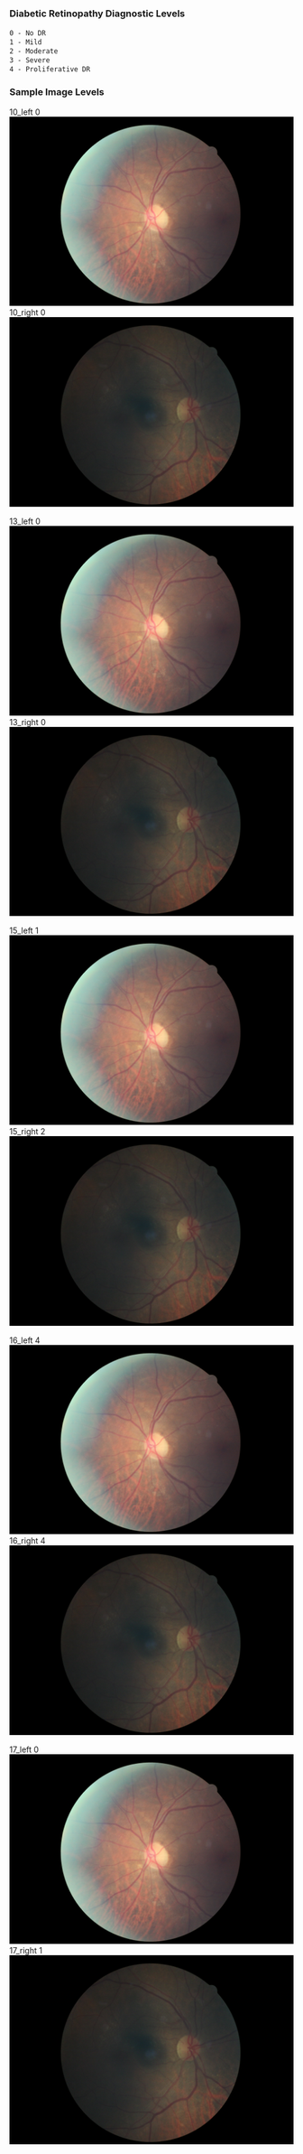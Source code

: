 ### Diabetic Retinopathy Diagnostic Levels
    0 - No DR
    1 - Mild
    2 - Moderate
    3 - Severe
    4 - Proliferative DR

### Sample Image Levels
  10_left 0
  ![10_left](/images/10_left.jpeg)
  10_right 0
  ![10_right](/images/10_right.jpeg)
  
  13_left 0
  ![13_left](/images/10_left.jpeg)
  13_right 0
  ![13_right](/images/10_right.jpeg)

  15_left 1
  ![15_left](/images/10_left.jpeg)
  15_right 2
  ![15_right](/images/10_right.jpeg)

  16_left 4
  ![16_left](/images/10_left.jpeg)
  16_right 4
  ![16_right](/images/10_right.jpeg)

  17_left 0
  ![17_left](/images/10_left.jpeg)
  17_right 1
  ![17_right](/images/10_right.jpeg)
